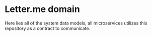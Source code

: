 # Letter.me domain
Here lies all of the system data models, all microservices utilizes this repository as a contract to communicate.